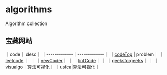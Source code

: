 # algorithms

Algorithm collection

## 宝藏网站

｜code｜ desc｜
｜-------------｜-------------｜
｜[codeTop](https://codetop.cc/home) | problem｜
｜[leetcode](https://leetcode.cn/) ｜ ｜
｜[newCoder](https://www.nowcoder.com/exam/oj/ta?page=1&tpId=13&type=13)｜ ｜
｜[lintCode](https://www.lintcode.com/problem/)｜ ｜
｜[geeksforgeeks](https://www.geeksforgeeks.org/sorting-algorithms/)｜ ｜
｜[visualgo](https://visualgo.net/zh)｜算法可视化｜
｜[usfca](https://www.cs.usfca.edu/~galles/visualization/ComparisonSort.html)|算法可视化｜
